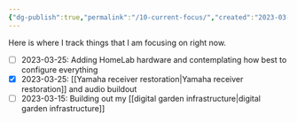 ```yaml
---
{"dg-publish":true,"permalink":"/10-current-focus/","created":"2023-03-15T00:35:57.539-04:00","updated":"2023-04-06T17:12:32.954-04:00"}
---
```


Here is where I track things that I am focusing on right now.

- [ ] 2023-03-25: Adding HomeLab hardware and contemplating how best to configure everything
- [x] 2023-03-25: [[Yamaha receiver restoration\|Yamaha receiver restoration]] and audio buildout
- [ ] 2023-03-15: Building out my [[digital garden infrastructure\|digital garden infrastructure]]
